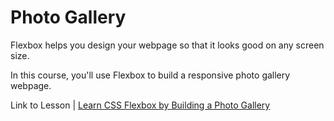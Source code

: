 <h1>Photo Gallery</h1>

<p>Flexbox helps you design your webpage so that it looks good on any screen size.</p>

<p>In this course, you'll use Flexbox to build a responsive photo gallery webpage.</p>

<p>Link to Lesson | <a target="blank" href="https://www.freecodecamp.org/learn/2022/responsive-web-design/learn-css-flexbox-by-building-a-photo-gallery/step-1">Learn CSS Flexbox by Building a Photo Gallery</a></p>